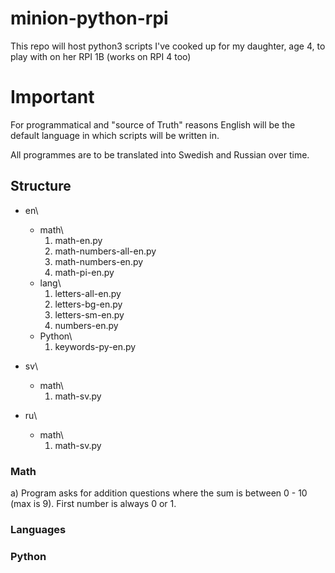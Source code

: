 # minion-python-rpi
This repo will host python3 scripts I've cooked up for my daughter, age 4, to play with on her RPI 1B (works on RPI 4 too)

# Important
For programmatical and "source of Truth" reasons English will be the default language in which scripts will be written in.

All programmes are to be translated into Swedish and Russian over time.

## Structure
* en\
  * math\
    1) math-en.py
    3) math-numbers-all-en.py
    4) math-numbers-en.py
    5) math-pi-en.py
  * lang\
    1. letters-all-en.py
    2. letters-bg-en.py
    3. letters-sm-en.py
    4. numbers-en.py
  * Python\
    1. keywords-py-en.py
  
* sv\
  * math\
    1. math-sv.py
  
* ru\
  * math\
     1. math-sv.py  

### Math
a) Program asks for addition questions where the sum is between 0 - 10 (max is 9). First number is always 0 or 1.


### Languages


### Python
